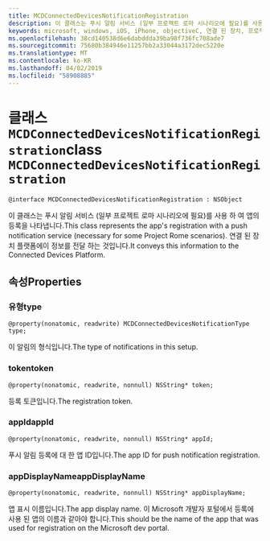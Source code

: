 ```yaml
---
title: MCDConnectedDevicesNotificationRegistration
description: 이 클래스는 푸시 알림 서비스 (일부 프로젝트 로마 시나리오에 필요)를 사용 하 여 앱의 등록을 나타냅니다.
keywords: microsoft, windows, iOS, iPhone, objectiveC, 연결 된 장치, 프로젝트 로마
ms.openlocfilehash: 38cd140538d6e6dabddda39ba98f736fc708ade7
ms.sourcegitcommit: 75680b384946e11257bb2a33044a3172dec5220e
ms.translationtype: MT
ms.contentlocale: ko-KR
ms.lasthandoff: 04/02/2019
ms.locfileid: "58908885"
---
```

# <a name="class-mcdconnecteddevicesnotificationregistration"></a><span data-ttu-id="0742a-104">클래스 `MCDConnectedDevicesNotificationRegistration`</span><span class="sxs-lookup"><span data-stu-id="0742a-104">class `MCDConnectedDevicesNotificationRegistration`</span></span> 

```
@interface MCDConnectedDevicesNotificationRegistration : NSObject
```  
 <span data-ttu-id="0742a-105">이 클래스는 푸시 알림 서비스 (일부 프로젝트 로마 시나리오에 필요)를 사용 하 여 앱의 등록을 나타냅니다.</span><span class="sxs-lookup"><span data-stu-id="0742a-105">This class represents the app's registration with a push notification service (necessary for some Project Rome scenarios).</span></span> <span data-ttu-id="0742a-106">연결 된 장치 플랫폼에이 정보를 전달 하는 것입니다.</span><span class="sxs-lookup"><span data-stu-id="0742a-106">It conveys this information to the Connected Devices Platform.</span></span>

## <a name="properties"></a><span data-ttu-id="0742a-107">속성</span><span class="sxs-lookup"><span data-stu-id="0742a-107">Properties</span></span>

### <a name="type"></a><span data-ttu-id="0742a-108">유형</span><span class="sxs-lookup"><span data-stu-id="0742a-108">type</span></span>
`@property(nonatomic, readwrite) MCDConnectedDevicesNotificationType type;`

<span data-ttu-id="0742a-109">이 알림의 형식입니다.</span><span class="sxs-lookup"><span data-stu-id="0742a-109">The type of notifications in this setup.</span></span>

### <a name="token"></a><span data-ttu-id="0742a-110">token</span><span class="sxs-lookup"><span data-stu-id="0742a-110">token</span></span>
`@property(nonatomic, readwrite, nonnull) NSString* token;`

<span data-ttu-id="0742a-111">등록 토큰입니다.</span><span class="sxs-lookup"><span data-stu-id="0742a-111">The registration token.</span></span>

### <a name="appid"></a><span data-ttu-id="0742a-112">appId</span><span class="sxs-lookup"><span data-stu-id="0742a-112">appId</span></span>
`@property(nonatomic, readwrite, nonnull) NSString* appId;`

<span data-ttu-id="0742a-113">푸시 알림 등록에 대 한 앱 ID입니다.</span><span class="sxs-lookup"><span data-stu-id="0742a-113">The app ID for push notification registration.</span></span>

### <a name="appdisplayname"></a><span data-ttu-id="0742a-114">appDisplayName</span><span class="sxs-lookup"><span data-stu-id="0742a-114">appDisplayName</span></span>
`@property(nonatomic, readwrite, nonnull) NSString* appDisplayName;`

<span data-ttu-id="0742a-115">앱 표시 이름입니다.</span><span class="sxs-lookup"><span data-stu-id="0742a-115">The app display name.</span></span> <span data-ttu-id="0742a-116">이 Microsoft 개발자 포털에서 등록에 사용 된 앱의 이름과 같아야 합니다.</span><span class="sxs-lookup"><span data-stu-id="0742a-116">This should be the name of the app that was used for registration on the Microsoft dev portal.</span></span>